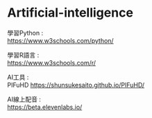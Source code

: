 # Artificial-intelligence  
學習Python :  
https://www.w3schools.com/python/  

學習R語言 :  
https://www.w3schools.com/r/  
  
AI工具 :  
PIFuHD https://shunsukesaito.github.io/PIFuHD/

AI線上配音 :  
https://beta.elevenlabs.io/  
